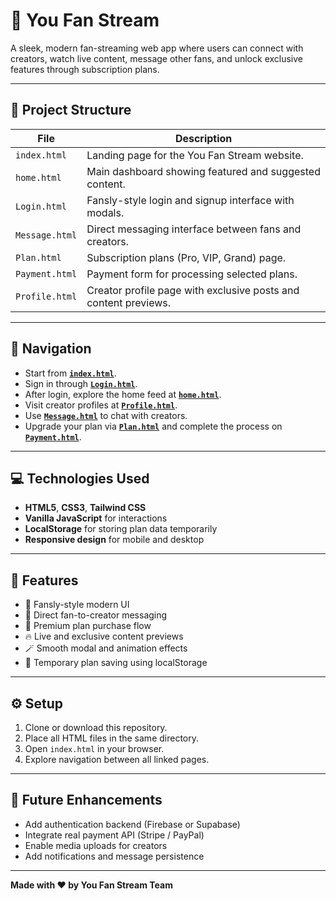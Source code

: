 # 🎥 You Fan Stream

A sleek, modern fan-streaming web app where users can connect with creators, watch live content, message other fans, and unlock exclusive features through subscription plans.

---

## 🚀 Project Structure

| File | Description |
|------|--------------|
| `index.html` | Landing page for the You Fan Stream website. |
| `home.html` | Main dashboard showing featured and suggested content. |
| `Login.html` | Fansly-style login and signup interface with modals. |
| `Message.html` | Direct messaging interface between fans and creators. |
| `Plan.html` | Subscription plans (Pro, VIP, Grand) page. |
| `Payment.html` | Payment form for processing selected plans. |
| `Profile.html` | Creator profile page with exclusive posts and content previews. |

---

## 🧭 Navigation

- Start from **[`index.html`](index.html)**.
- Sign in through **[`Login.html`](Login.html)**.
- After login, explore the home feed at **[`home.html`](home.html)**.
- Visit creator profiles at **[`Profile.html`](Profile.html)**.
- Use **[`Message.html`](Message.html)** to chat with creators.
- Upgrade your plan via **[`Plan.html`](Plan.html)** and complete the process on **[`Payment.html`](Payment.html)**.

---

## 💻 Technologies Used

- **HTML5**, **CSS3**, **Tailwind CSS**
- **Vanilla JavaScript** for interactions
- **LocalStorage** for storing plan data temporarily
- **Responsive design** for mobile and desktop

---

## 🧠 Features

- 🎨 Fansly-style modern UI
- 💬 Direct fan-to-creator messaging
- 🪩 Premium plan purchase flow
- 🔥 Live and exclusive content previews
- 🪄 Smooth modal and animation effects
- 💾 Temporary plan saving using localStorage

---

## ⚙️ Setup

1. Clone or download this repository.
2. Place all HTML files in the same directory.
3. Open `index.html` in your browser.
4. Explore navigation between all linked pages.

---

## 🏁 Future Enhancements

- Add authentication backend (Firebase or Supabase)
- Integrate real payment API (Stripe / PayPal)
- Enable media uploads for creators
- Add notifications and message persistence

---

**Made with ❤️ by You Fan Stream Team**
